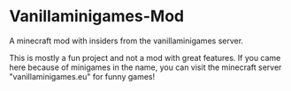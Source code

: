 # Vanillaminigames-Mod
A minecraft mod with insiders from the vanillaminigames server.

This is mostly a fun project and not a mod with great features. If you came here because of minigames in the name, you can visit the minecraft server "vanillaminigames.eu" for funny games!
